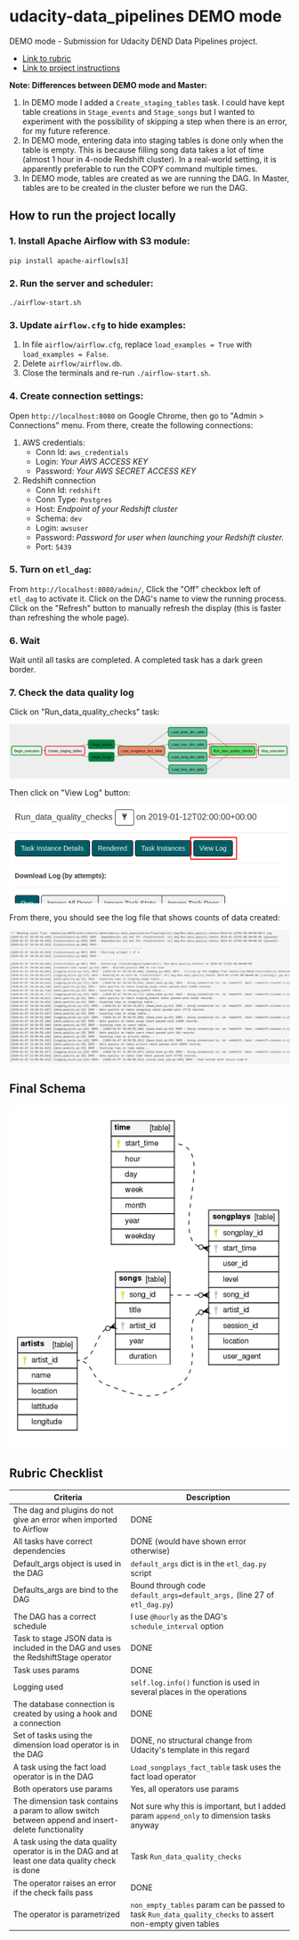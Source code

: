 # udacity-data_pipelines DEMO mode
DEMO mode - Submission for Udacity DEND Data Pipelines project.

- [Link to rubric](https://review.udacity.com/#!/rubrics/2478/view)
- [Link to project instructions](https://classroom.udacity.com/nanodegrees/nd027/parts/45d1c3b1-d87b-4578-a6d0-7e86bb5fea6c/modules/2adf57ae-57cb-42f6-bd65-a2c383797ce3/lessons/4d1d5892-2cab-4456-8b1a-fb2b5fa1488d/concepts/last-viewed?contentVersion=2.0.0&contentLocale=en-us)

**Note: Differences between DEMO mode and Master:**

1. In DEMO mode I added a `Create_staging_tables` task. I could have kept table creations in `Stage_events` and `Stage_songs` but I wanted to experiment with the possibility of skipping a step when there is an error, for my future reference.
2. In DEMO mode, entering data into staging tables is done only when the table is empty. This is because filling song data takes a lot of time (almost 1 hour in 4-node Redshift cluster). In a real-world setting, it is apparently preferable to run the COPY command multiple times.
3. In DEMO mode, tables are created as we are running the DAG. In Master, tables are to be created in the cluster before we run the DAG.

## How to run the project locally

### 1. Install Apache Airflow with S3 module:

```
pip install apache-airflow[s3]
```

### 2. Run the server and scheduler:
```
./airflow-start.sh
```

### 3. Update `airflow.cfg` to hide examples:

1. In file `airflow/airflow.cfg`, replace `load_examples = True` with `load_examples = False`.
2. Delete `airflow/airflow.db`.
3. Close the terminals and re-run `./airflow-start.sh`.

### 4. Create connection settings:

Open `http://localhost:8080` on Google Chrome, then go to "Admin > Connections" menu. From there, create the following connections:

1. AWS credentials:
    - Conn Id: `aws_credentials`
    - Login: *Your AWS ACCESS KEY*
    - Password: *Your AWS SECRET ACCESS KEY*
2. Redshift connection
    - Conn Id: `redshift`
    - Conn Type: `Postgres`
    - Host: *Endpoint of your Redshift cluster*
    - Schema: `dev`
    - Login: `awsuser`
    - Password: *Password for user when launching your Redshift cluster.*
    - Port: `5439`

### 5. Turn on `etl_dag`:

From `http://localhost:8080/admin/`, Click the "Off" checkbox left of `etl_dag` to activate it. Click on the DAG's name to view the running process. Click on the "Refresh" button to manually refresh the display (this is faster than refreshing the whole page).

### 6. Wait

Wait until all tasks are completed. A completed task has a dark green border.

### 7. Check the data quality log

Click on "Run_data_quality_checks" task:

![1](1.png)

Then click on "View Log" button:

![2](2.png)

From there, you should see the log file that shows counts of data created:

![3](3.png)

## Final Schema

![schema](schema.png)

## Rubric Checklist

| Criteria | Description |
|----------|-------------|
| The dag and plugins do not give an error when imported to Airflow | DONE |
| All tasks have correct dependencies | DONE (would have shown error otherwise) |
| Default_args object is used in the DAG | `default_args` dict is in the `etl_dag.py` script |
| Defaults_args are bind to the DAG | Bound through code `default_args=default_args,` (line 27 of `etl_dag.py`) |
| The DAG has a correct schedule | I use `@hourly` as the DAG's `schedule_interval` option |
| Task to stage JSON data is included in the DAG and uses the RedshiftStage operator | DONE |
| Task uses params | DONE |
| Logging used | `self.log.info()` function is used in several places in the operations |
| The database connection is created by using a hook and a connection | DONE |
| Set of tasks using the dimension load operator is in the DAG | DONE, no structural change from Udacity's template in this regard |
| A task using the fact load operator is in the DAG | `Load_songplays_fact_table` task uses the fact load operator |
| Both operators use params | Yes, all operators use params |
| The dimension task contains a param to allow switch between append and insert-delete functionality | Not sure why this is important, but I added param `append_only` to dimension tasks anyway |
| A task using the data quality operator is in the DAG and at least one data quality check is done | Task `Run_data_quality_checks` |
| The operator raises an error if the check fails pass | DONE |
| The operator is parametrized | `non_empty_tables` param can be passed to task `Run_data_quality_checks` to assert non-empty given tables |